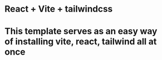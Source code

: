 # React + Vite + tailwindcss


# This template serves as an easy way of installing vite, react, tailwind all at once





